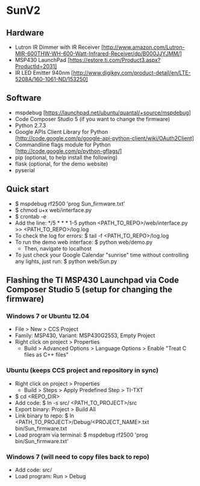 SunV2
===========

Hardware
-----------
- Lutron IR Dimmer with IR Receiver [http://www.amazon.com/Lutron-MIR-600THW-WH-600-Watt-Infrared-Receiver/dp/B000JJYJMM/]
- MSP430 LaunchPad [https://estore.ti.com/Product3.aspx?ProductId=2031]
- IR LED Emitter 940nm [http://www.digikey.com/product-detail/en/LTE-5208A/160-1061-ND/153250]

Software
-----------
- mspdebug [https://launchpad.net/ubuntu/quantal/+source/mspdebug]
- Code Composer Studio 5 (if you want to change the firmware)
- Python 2.7.3
- Google APIs Client Library for Python [http://code.google.com/p/google-api-python-client/wiki/OAuth2Client]
- Commandline flags module for Python [http://code.google.com/p/python-gflags/]
- pip (optional, to help install the following)
- flask (optional, for the demo website)
- pyserial

Quick start
-----------
- $ mspdebug rf2500 'prog Sun\_firmware.txt'
- $ chmod u+x web/interface.py
- $ crontab -e
- Add the line: */5 * * * 1-5 python <PATH_TO_REPO>/web/interface.py >> <PATH_TO_REPO>/log.log
- To check the log for errors: $ tail -f <PATH_TO_REPO>/log.log
- To run the demo web interface: $ python web/demo.py
    - Then, navigate to localhost
- To just check your Google Calendar "sunrise" time without controlling any lights, just run: $ python web/Sun.py

Flashing the TI MSP430 Launchpad via Code Composer Studio 5 (setup for changing the firmware)
-----------
### Windows 7 or Ubuntu 12.04
- File > New > CCS Project
- Family: MSP430, Variant: MSP430G2553, Empty Project
- Right click on project > Properties
    - Build > Advanced Options > Language Options > Enable "Treat C files as C++ files"

### Ubuntu (keeps CCS project and repository in sync)
- Right click on project > Properties
    - Build > Steps > Apply Predefined Step > TI-TXT
- $ cd \<REPO\_DIR\>
- Add code: $ ln -s src/ \<PATH\_TO\_PROJECT\>/src
- Export binary: Project > Build All
- Link binary to repo: $ ln \<PATH\_TO\_PROJECT\>/Debug/\<PROJECT\_NAME\>.txt bin/Sun\_firmware.txt 
- Load program via terminal: $ mspdebug rf2500 'prog bin/Sun\_firmware.txt'

### Windows 7 (will need to copy files back to repo)
- Add code: src/
- Load program: Run > Debug

